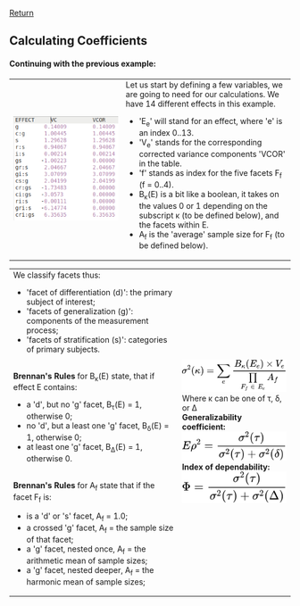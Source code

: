 [Return](professionals.md)
## Calculating Coefficients ##
#### Continuing with the previous example: ####
<table><tr><td width = "40%"><img src="img/VCOR.png"></td><td>
Let us start by defining a few variables, we are going to need for our calculations. We have 14 different effects in this example. <UL>
<LI>'E<sub>e</sub>' will stand for an effect, where 'e' is an index 0..13. </LI>
<LI>'V<sub>e</sub>' stands for the corresponding corrected variance components 'VCOR' in the table.</LI>
<LI>'f' stands as index for the five facets F<sub>f</sub> (f = 0..4).</LI>
<LI>B<sub>&kappa;</sub>(E) is a bit like a boolean, it takes on the values 0 or 1 depending on the subscript &kappa; (to be defined below), and the facets within E.</LI>
<LI>A<sub>f</sub> is the 'average' sample size for F<sub>f</sub> (to be defined below).</LI>
</UL>
</td></tr></table>
<table><tr><td width = "60%">
We classify facets thus:<ul>
<li>'facet of differentiation (d)':  the primary subject of interest;</li>
<li>'facets of generalization (g)':  components of the measurement process;</li>
<li>'facets of stratification (s)':  categories of primary subjects.</li></ul><br>
<b>Brennan's Rules</b> for B<sub>&kappa;</sub>(E) state, that if effect E contains:<ul>
<li>a 'd', but no 'g' facet, B<sub>&tau;</sub>(E) = 1, otherwise 0;</li>
<li>no 'd', but a least one 'g' facet, B<sub>&delta;</sub>(E) = 1, otherwise 0;</li>
<li>at least one 'g' facet, B<sub>&Delta;</sub>(E) = 1, otherwise 0.</li></ul><br>
<b>Brennan's Rules</b> for A<sub>f</sub> state that if the facet F<sub>f</sub> is:<ul>
<li>is a 'd' or 's' facet, A<sub>f</sub> = 1.0;</li>
<li>a crossed 'g' facet, A<sub>f</sub> = the sample size of that facet;</li>
<li>a 'g' facet, nested once, A<sub>f</sub> = the arithmetic mean of sample sizes;</li>
<li>a 'g' facet, nested deeper, A<sub>f</sub> = the harmonic mean of sample sizes;</li></ul>
</td><td> 
<!-- $$
\sigma^{2}(\kappa) = \sum\limits_{e}\frac{B_{\kappa}(E_{e})\times V_{e}}{\prod\limits_{F_{f}\;\in\;E_{e}}A_{f}}
$$ --> 

<div align="center"><img style="background: white;" src="svg/4q6av6gncI.svg"></div>
Where &kappa; can be one of &tau;, &delta;, or &Delta;<br>
<b>Generalizability coefficient</b?>:<br>
<!-- $$
E\rho^2 = \frac{\sigma^2(\tau)}{\sigma^2(\tau)+ \sigma^2(\delta)}
$$ --> 

<div align="center"><img style="background: white;" src="svg/nqRDQ7ZE6L.svg"></div>
<b>Index of dependability</b>:
<!-- $$
\Phi = \frac{\sigma^2(\tau)}{\sigma^2(\tau)+ \sigma^2(\Delta)}
$$ --> 

<div align="center"><img style="background: white;" src="svg/WwGt6gruxi.svg"></div>

 </td></tr></table>